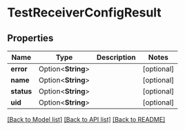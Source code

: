 # TestReceiverConfigResult

## Properties

Name | Type | Description | Notes
------------ | ------------- | ------------- | -------------
**error** | Option<**String**> |  | [optional]
**name** | Option<**String**> |  | [optional]
**status** | Option<**String**> |  | [optional]
**uid** | Option<**String**> |  | [optional]

[[Back to Model list]](../README.md#documentation-for-models) [[Back to API list]](../README.md#documentation-for-api-endpoints) [[Back to README]](../README.md)


